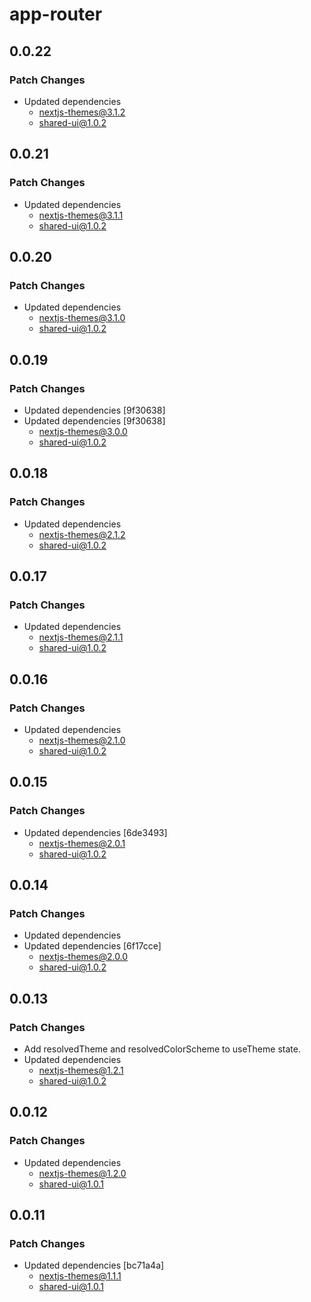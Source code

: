 # app-router

## 0.0.22

### Patch Changes

- Updated dependencies
  - nextjs-themes@3.1.2
  - shared-ui@1.0.2

## 0.0.21

### Patch Changes

- Updated dependencies
  - nextjs-themes@3.1.1
  - shared-ui@1.0.2

## 0.0.20

### Patch Changes

- Updated dependencies
  - nextjs-themes@3.1.0
  - shared-ui@1.0.2

## 0.0.19

### Patch Changes

- Updated dependencies [9f30638]
- Updated dependencies [9f30638]
  - nextjs-themes@3.0.0
  - shared-ui@1.0.2

## 0.0.18

### Patch Changes

- Updated dependencies
  - nextjs-themes@2.1.2
  - shared-ui@1.0.2

## 0.0.17

### Patch Changes

- Updated dependencies
  - nextjs-themes@2.1.1
  - shared-ui@1.0.2

## 0.0.16

### Patch Changes

- Updated dependencies
  - nextjs-themes@2.1.0
  - shared-ui@1.0.2

## 0.0.15

### Patch Changes

- Updated dependencies [6de3493]
  - nextjs-themes@2.0.1
  - shared-ui@1.0.2

## 0.0.14

### Patch Changes

- Updated dependencies
- Updated dependencies [6f17cce]
  - nextjs-themes@2.0.0
  - shared-ui@1.0.2

## 0.0.13

### Patch Changes

- Add resolvedTheme and resolvedColorScheme to useTheme state.
- Updated dependencies
  - nextjs-themes@1.2.1
  - shared-ui@1.0.2

## 0.0.12

### Patch Changes

- Updated dependencies
  - nextjs-themes@1.2.0
  - shared-ui@1.0.1

## 0.0.11

### Patch Changes

- Updated dependencies [bc71a4a]
  - nextjs-themes@1.1.1
  - shared-ui@1.0.1
